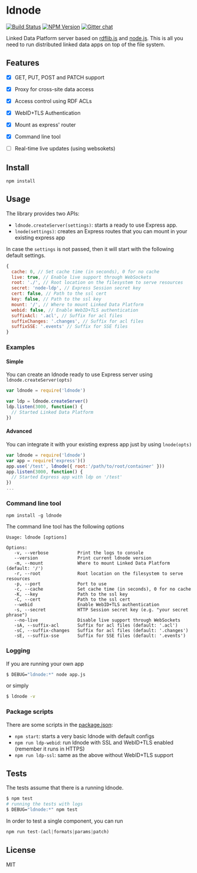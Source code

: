 # ldnode

[![Build Status](https://travis-ci.org/linkeddata/ldnode.svg?branch=master)](https://travis-ci.org/linkeddata/ldnode)
[![NPM Version](https://img.shields.io/npm/v/ldnode.svg?style=flat)](https://npm.im/ldnode)
[![Gitter chat](https://img.shields.io/badge/gitter-join%20chat%20%E2%86%92-brightgreen.svg?style=flat)](http://gitter.im/linkeddata/ldnode)

Linked Data Platform server based on [rdflib.js](https://github.com/linkeddata/rdflib.js) and [node.js](https://nodejs.org/). This is all you need to run distributed linked data apps on top of the file system.

## Features

- [x] GET, PUT, POST and PATCH support
- [x] Proxy for cross-site data access
- [x] Access control using RDF ACLs
- [x] WebID+TLS Authentication
- [x] Mount as express' router
- [x] Command line tool
- [ ] Real-time live updates (using websokets)


## Install

```
npm install
```

## Usage

The library provides two APIs:

- `ldnode.createServer(settings)`: starts a ready to use Express app.
- `lnode(settings)`: creates an Express routes that you can mount in your existing express app

In case the `settings` is not passed, then it will start with the following default settings.

```javascript
{
  cache: 0, // Set cache time (in seconds), 0 for no cache
  live: true, // Enable live support through WebSockets
  root: './', // Root location on the filesystem to serve resources
  secret: 'node-ldp', // Express Session secret key
  cert: false, // Path to the ssl cert
  key: false, // Path to the ssl key
  mount: '/', // Where to mount Linked Data Platform
  webid: false, // Enable WebID+TLS authentication
  suffixAcl: '.acl', // Suffix for acl files
  suffixChanges: '.changes', // Suffix for acl files
  suffixSSE: '.events' // Suffix for SSE files
}
```

### Examples

#### Simple

You can create an ldnode ready to use Express server using `ldnode.createServer(opts)`

```javascript
var ldnode = require('ldnode')

var ldp = ldnode.createServer()
ldp.listen(3000, function() {
  // Started Linked Data Platform
})
```

#### Advanced

You can integrate it with your existing express app just by using `lnode(opts)`

```javascript
var ldnode = require('ldnode')
var app = require('express')()
app.use('/test', ldnode({ root:'/path/to/root/container' }))
app.listen(3000, function() {
  // Started Express app with ldp on '/test'
})
...
```

### Command line tool

    npm install -g ldnode

The command line tool has the following options

```
Usage: ldnode [options]

Options:
   -v, --verbose           Print the logs to console
   --version               Print current ldnode version
   -m, --mount             Where to mount Linked Data Platform (default: '/')
   -r, --root              Root location on the filesystem to serve resources
   -p, --port              Port to use
   -c, --cache             Set cache time (in seconds), 0 for no cache
   -K, --key               Path to the ssl key
   -C, --cert              Path to the ssl cert
   --webid                 Enable WebID+TLS authentication
   -s, --secret            HTTP Session secret key (e.g. "your secret phrase")
   --no-live               Disable live support through WebSockets
   -sA, --suffix-acl       Suffix for acl files (default: '.acl')
   -sC, --suffix-changes   Suffix for acl files (default: '.changes')
   -sE, --suffix-sse       Suffix for SSE files (default: '.events')

```

### Logging

If you are running your own app

```bash
$ DEBUG="ldnode:*" node app.js
```

or simply

```bash
$ ldnode -v
```

### Package scripts

There are some scripts in the [package.json](https://github.com/linkeddata/ldnode/blob/master/package.json):

- `npm start`: starts a very basic ldnode with default configs
- `npm run ldp-webid`: run ldnode with SSL and WebID+TLS enabled (remember it runs in HTTPS)
- `npm run ldp-ssl`: same as the above without WebID+TLS support

## Tests

The tests assume that there is a running ldnode.

```bash
$ npm test
# running the tests with logs
$ DEBUG="ldnode:*" npm test
```

In order to test a single component, you can run

```javascript
npm run test-(acl|formats|params|patch)
```

## License

MIT
